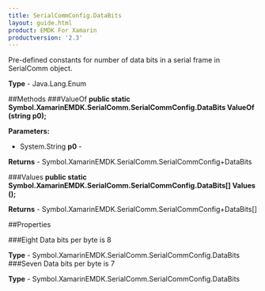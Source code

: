```yaml
---
title: SerialCommConfig.DataBits
layout: guide.html 
product: EMDK For Xamarin 
productversion: '2.3' 
---
```

Pre-defined constants for number of data bits in a serial frame in SerialComm object.

**Type** - Java.Lang.Enum

##Methods
###ValueOf
**public static Symbol.XamarinEMDK.SerialComm.SerialCommConfig.DataBits ValueOf (string p0);**



**Parameters:** 

* System.String **p0** - 

**Returns** - Symbol.XamarinEMDK.SerialComm.SerialCommConfig+DataBits

###Values
**public static Symbol.XamarinEMDK.SerialComm.SerialCommConfig.DataBits[] Values ();**




**Returns** - Symbol.XamarinEMDK.SerialComm.SerialCommConfig+DataBits[]

##Properties

###Eight
Data bits per byte is 8

**Type** - Symbol.XamarinEMDK.SerialComm.SerialCommConfig.DataBits
###Seven
Data bits per byte is 7

**Type** - Symbol.XamarinEMDK.SerialComm.SerialCommConfig.DataBits


